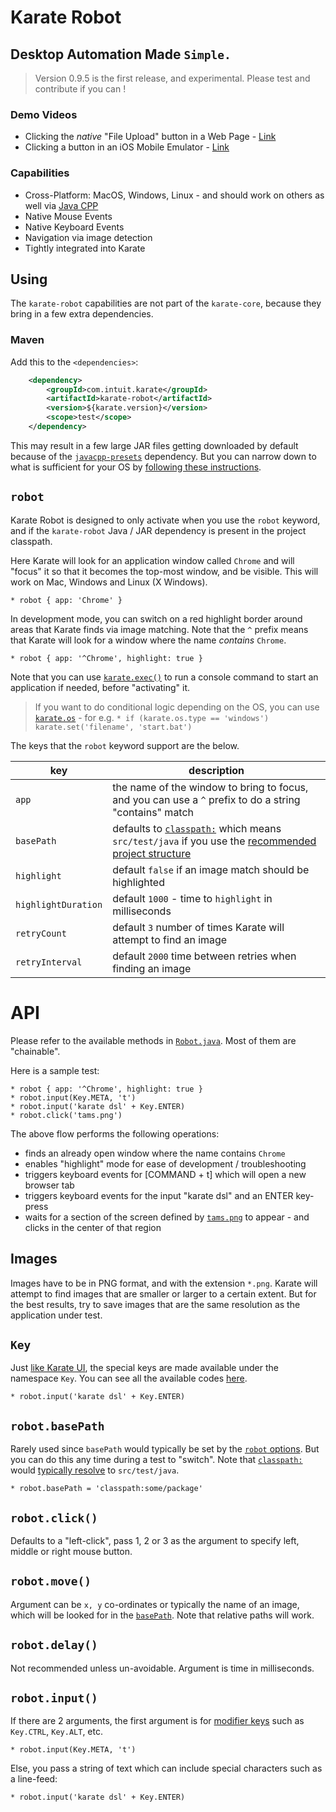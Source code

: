 # Karate Robot

## Desktop Automation Made `Simple.`
> Version 0.9.5 is the first release, and experimental. Please test and contribute if you can !

### Demo Videos
* Clicking the *native* "File Upload" button in a Web Page - [Link](https://twitter.com/ptrthomas/status/1215534821234995200)
* Clicking a button in an iOS Mobile Emulator - [Link](https://twitter.com/ptrthomas/status/1217479362666041344)

### Capabilities
* Cross-Platform: MacOS, Windows, Linux - and should work on others as well via [Java CPP](https://github.com/bytedeco/javacpp)
* Native Mouse Events
* Native Keyboard Events
* Navigation via image detection
* Tightly integrated into Karate

## Using
The `karate-robot` capabilities are not part of the `karate-core`, because they bring in a few extra dependencies.

### Maven
Add this to the `<dependencies>`:

```xml
    <dependency>
        <groupId>com.intuit.karate</groupId>
        <artifactId>karate-robot</artifactId>
        <version>${karate.version}</version>
        <scope>test</scope>
    </dependency> 
```

This may result in a few large JAR files getting downloaded by default because of the [`javacpp-presets`](https://github.com/bytedeco/javacpp-presets) dependency. But you can narrow down to what is sufficient for your OS by [following these instructions](https://github.com/bytedeco/javacpp-presets/wiki/Reducing-the-Number-of-Dependencies).

## `robot`
Karate Robot is designed to only activate when you use the `robot` keyword, and if the `karate-robot` Java / JAR dependency is present in the project classpath.

Here Karate will look for an application window called `Chrome` and will "focus" it so that it becomes the top-most window, and be visible. This will work on Mac, Windows and Linux (X Windows).

```cucumber
* robot { app: 'Chrome' }
```

In development mode, you can switch on a red highlight border around areas that Karate finds via image matching. Note that the `^` prefix means that Karate will look for a window where the name *contains* `Chrome`.

```cucumber
* robot { app: '^Chrome', highlight: true }
```

Note that you can use [`karate.exec()`](https://github.com/intuit/karate#karate-exec) to run a console command to start an application if needed, before "activating" it.

> If you want to do conditional logic depending on the OS, you can use [`karate.os`](https://github.com/intuit/karate#karate-os) - for e.g. `* if (karate.os.type == 'windows') karate.set('filename', 'start.bat')`

The keys that the `robot` keyword support are the below.

key | description
--- | -----------
`app` | the name of the window to bring to focus, and you can use a `^` prefix to do a string "contains" match
`basePath` | defaults to [`classpath:`](https://github.com/intuit/karate#classpath) which means `src/test/java` if you use the [recommended project structure](https://github.com/intuit/karate#folder-structure)
`highlight` | default `false` if an image match should be highlighted
`highlightDuration` | default `1000` - time to `highlight` in milliseconds
`retryCount` | default `3` number of times Karate will attempt to find an image
`retryInterval` | default `2000` time between retries when finding an image

# API
Please refer to the available methods in [`Robot.java`](src/main/java/com/intuit/karate/robot/Robot.java). Most of them are "chainable".

Here is a sample test:

```cucumber
* robot { app: '^Chrome', highlight: true }
* robot.input(Key.META, 't')
* robot.input('karate dsl' + Key.ENTER)
* robot.click('tams.png')
```

The above flow performs the following operations:
* finds an already open window where the name contains `Chrome`
* enables "highlight" mode for ease of development / troubleshooting
* triggers keyboard events for [COMMAND + t] which will open a new browser tab
* triggers keyboard events for the input "karate dsl" and an ENTER key-press
* waits for a section of the screen defined by [`tams.png`](src/test/java/tams.png) to appear - and clicks in the center of that region

## Images
Images have to be in PNG format, and with the extension `*.png`. Karate will attempt to find images that are smaller or larger to a certain extent. But for the best results, try to save images that are the same resolution as the application under test.

## `Key`
Just [like Karate UI](https://github.com/intuit/karate/tree/master/karate-core#special-keys), the special keys are made available under the namespace `Key`. You can see all the available codes [here](https://github.com/intuit/karate/blob/master/karate-core/src/main/java/com/intuit/karate/driver/Key.java).

```cucumber
* robot.input('karate dsl' + Key.ENTER)
```

## `robot.basePath`
Rarely used since `basePath` would typically be set by the [`robot` options](#robot). But you can do this any time during a test to "switch". Note that [`classpath:`](https://github.com/intuit/karate#classpath) would [typically resolve](https://github.com/intuit/karate#folder-structure) to `src/test/java`.

```cucumber
* robot.basePath = 'classpath:some/package'
```

## `robot.click()`
Defaults to a "left-click", pass 1, 2 or 3 as the argument to specify left, middle or right mouse button.

## `robot.move()`
Argument can be `x, y` co-ordinates or typically the name of an image, which will be looked for in the [`basePath`](#robot). Note that relative paths will work.

## `robot.delay()`
Not recommended unless un-avoidable. Argument is time in milliseconds.

## `robot.input()`
If there are 2 arguments, the first argument is for [modifier keys](#key) such as `Key.CTRL`, `Key.ALT`, etc.

```cucumber
* robot.input(Key.META, 't')
```

Else, you pass a string of text which can include special characters such as a line-feed:

```cucumber
* robot.input('karate dsl' + Key.ENTER)
```
